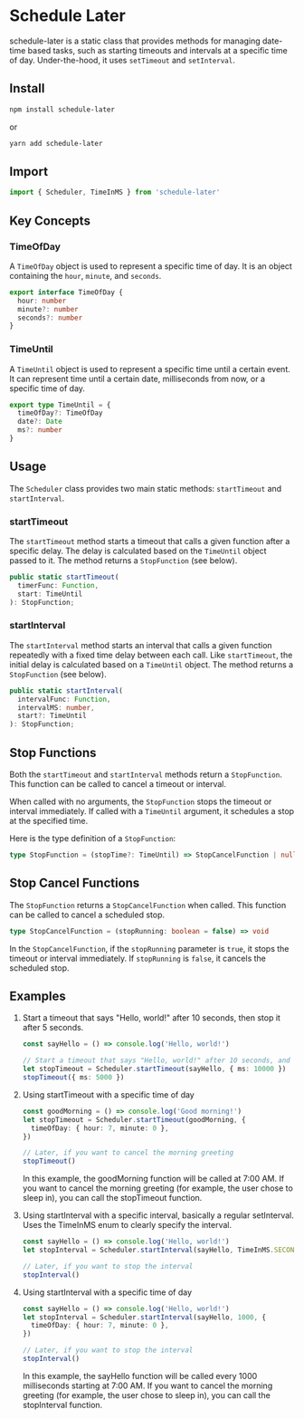 # Schedule Later

schedule-later is a static class that provides methods for managing date-time based tasks, such as starting timeouts and intervals at a specific time of day. Under-the-hood, it uses `setTimeout` and `setInterval`.

## Install

```bash
npm install schedule-later
```

or

```bash
yarn add schedule-later
```

## Import

```typescript
import { Scheduler, TimeInMS } from 'schedule-later'
```

## Key Concepts

### TimeOfDay

A `TimeOfDay` object is used to represent a specific time of day. It is an object containing the `hour`, `minute`, and `seconds`.

```typescript
export interface TimeOfDay {
  hour: number
  minute?: number
  seconds?: number
}
```

### TimeUntil

A `TimeUntil` object is used to represent a specific time until a certain event. It can represent time until a certain date, milliseconds from now, or a specific time of day.

```typescript
export type TimeUntil = {
  timeOfDay?: TimeOfDay
  date?: Date
  ms?: number
}
```

## Usage

The `Scheduler` class provides two main static methods: `startTimeout` and `startInterval`.

### startTimeout

The `startTimeout` method starts a timeout that calls a given function after a specific delay. The delay is calculated based on the `TimeUntil` object passed to it. The method returns a `StopFunction` (see below).

```typescript
public static startTimeout(
  timerFunc: Function,
  start: TimeUntil
): StopFunction;
```

### startInterval

The `startInterval` method starts an interval that calls a given function repeatedly with a fixed time delay between each call. Like `startTimeout`, the initial delay is calculated based on a `TimeUntil` object. The method returns a `StopFunction` (see below).

```typescript
public static startInterval(
  intervalFunc: Function,
  intervalMS: number,
  start?: TimeUntil
): StopFunction;
```

## Stop Functions

Both the `startTimeout` and `startInterval` methods return a `StopFunction`. This function can be called to cancel a timeout or interval.

When called with no arguments, the `StopFunction` stops the timeout or interval immediately. If called with a `TimeUntil` argument, it schedules a stop at the specified time.

Here is the type definition of a `StopFunction`:

```typescript
type StopFunction = (stopTime?: TimeUntil) => StopCancelFunction | null
```

## Stop Cancel Functions

The `StopFunction` returns a `StopCancelFunction` when called. This function can be called to cancel a scheduled stop.

```typescript
type StopCancelFunction = (stopRunning: boolean = false) => void
```

In the `StopCancelFunction`, if the `stopRunning` parameter is `true`, it stops the timeout or interval immediately. If `stopRunning` is `false`, it cancels the scheduled stop.

## Examples

1. Start a timeout that says "Hello, world!" after 10 seconds, then stop it after 5 seconds.

   ```typescript
   const sayHello = () => console.log('Hello, world!')

   // Start a timeout that says "Hello, world!" after 10 seconds, and stop it after 5 seconds.
   let stopTimeout = Scheduler.startTimeout(sayHello, { ms: 10000 })
   stopTimeout({ ms: 5000 })
   ```

2. Using startTimeout with a specific time of day

   ```typescript
   const goodMorning = () => console.log('Good morning!')
   let stopTimeout = Scheduler.startTimeout(goodMorning, {
     timeOfDay: { hour: 7, minute: 0 },
   })

   // Later, if you want to cancel the morning greeting
   stopTimeout()
   ```

   In this example, the goodMorning function will be called at 7:00 AM. If you want to cancel the morning greeting (for example, the user chose to sleep in), you can call the stopTimeout function.
   &nbsp;

3. Using startInterval with a specific interval, basically a regular setInterval. Uses the TimeInMS enum to clearly specify the interval.

   ```typescript
   const sayHello = () => console.log('Hello, world!')
   let stopInterval = Scheduler.startInterval(sayHello, TimeInMS.SECOND * 5)

   // Later, if you want to stop the interval
   stopInterval()
   ```

4. Using startInterval with a specific time of day

   ```typescript
   const sayHello = () => console.log('Hello, world!')
   let stopInterval = Scheduler.startInterval(sayHello, 1000, {
     timeOfDay: { hour: 7, minute: 0 },
   })

   // Later, if you want to stop the interval
   stopInterval()
   ```

   In this example, the sayHello function will be called every 1000 milliseconds starting at 7:00 AM. If you want to cancel the morning greeting (for example, the user chose to sleep in), you can call the stopInterval function.
